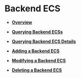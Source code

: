 # Backend ECS<a name="EN-US_TOPIC_0096561552"></a>

-   **[Overview](overview-15.md)**  

-   **[Querying Backend ECSs](querying-backend-ecss-16.md)**  

-   **[Querying Backend ECS Details](querying-backend-ecs-details.md)**  

-   **[Adding a Backend ECS](adding-a-backend-ecs.md)**  

-   **[Modifying a Backend ECS](modifying-a-backend-ecs.md)**  

-   **[Deleting a Backend ECS](deleting-a-backend-ecs.md)**  



